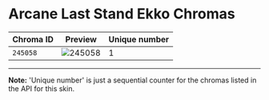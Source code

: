 # Arcane Last Stand Ekko Chromas

| Chroma ID | Preview | Unique number |
|---|---|---|
| `245058` | ![245058](https://raw.communitydragon.org/latest/plugins/rcp-be-lol-game-data/global/default/v1/champion-chroma-images/245/245058.png) | 1 |

---

**Note:** 'Unique number' is just a sequential counter for the chromas listed in the API for this skin.